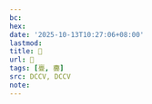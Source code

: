 ```yaml
---
bc:
hex:
date: '2025-10-13T10:27:06+08:00'
lastmod:
title: 􂴳
url: 􂴳
tags: [亹, 斖]
src: DCCV, DCCV
note:
---
```

